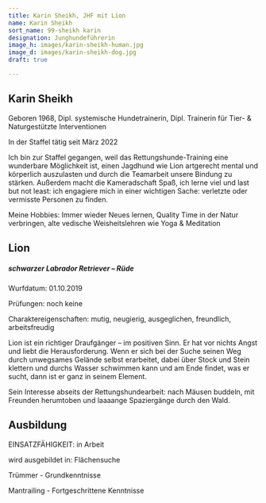 ```yaml
---
title: Karin Sheikh, JHF mit Lion
name: Karin Sheikh
sort_name: 99-sheikh karin
designation: Junghundeführerin
image_h: images/karin-sheikh-human.jpg
image_d: images/karin-sheikh-dog.jpg
draft: true

---
```

## Karin Sheikh

Geboren 1968, Dipl. systemische Hundetrainerin, Dipl. Trainerin für Tier- & Naturgestützte Interventionen

In der Staffel tätig seit März 2022

Ich bin zur Staffel gegangen, weil das Rettungshunde-Training eine wunderbare Möglichkeit ist, einen Jagdhund wie Lion artgerecht mental und körperlich auszulasten und durch die Teamarbeit unsere Bindung zu stärken. Außerdem macht die Kameradschaft Spaß, ich lerne viel und last but not least: ich engagiere mich in einer wichtigen Sache: verletzte oder vermisste Personen zu finden.

Meine Hobbies: Immer wieder Neues lernen, Quality Time in der Natur verbringen, alte vedische Weisheitslehren wie Yoga & Meditation

## Lion

##### schwarzer Labrador Retriever – Rüde

Wurfdatum: 01.10.2019

Prüfungen: noch keine

Charaktereigenschaften: mutig, neugierig, ausgeglichen, freundlich, arbeitsfreudig

Lion ist ein richtiger Draufgänger – im positiven Sinn. Er hat vor nichts Angst und liebt die Herausforderung. Wenn er sich bei der Suche seinen Weg durch unwegsames Gelände selbst erarbeitet, dabei über Stock und Stein klettern und durchs Wasser schwimmen kann und am Ende findet, was er sucht, dann ist er ganz in seinem Element.

Sein Interesse abseits der Rettungshundearbeit: nach Mäusen buddeln, mit Freunden herumtoben und laaaange Spaziergänge durch den Wald.

## Ausbildung

EINSATZFÄHIGKEIT: in Arbeit

wird ausgebildet in: Flächensuche

Trümmer - Grundkenntnisse

Mantrailing - Fortgeschrittene Kenntnisse